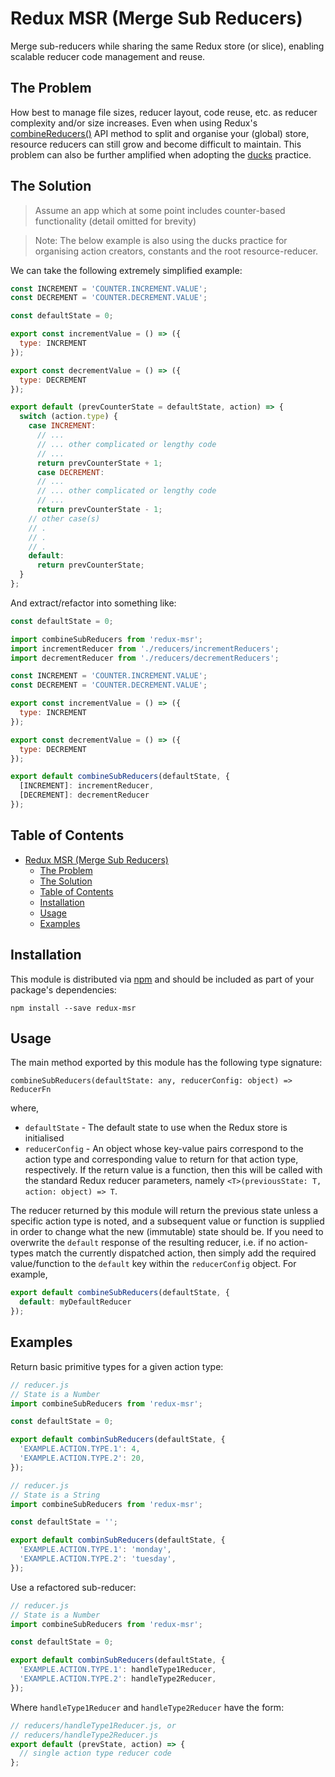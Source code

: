 # Redux MSR (Merge Sub Reducers)

Merge sub-reducers while sharing the same Redux store (or slice), enabling scalable reducer code management and reuse.

## The Problem

How best to manage file sizes, reducer layout, code reuse, etc. as reducer complexity and/or size increases. Even when using Redux's [combineReducers()](https://redux.js.org/api-reference/combinereducers) API method to split and organise your (global) store, resource reducers can still grow and become difficult to maintain. This problem can also be further amplified when adopting the [ducks](https://github.com/erikras/ducks-modular-redux) practice.

## The Solution

> Assume an app which at some point includes counter-based functionality (detail omitted for brevity)

> Note: The below example is also using the ducks practice for organising action creators, constants and the root resource-reducer.

We can take the following extremely simplified example:

```js
const INCREMENT = 'COUNTER.INCREMENT.VALUE';
const DECREMENT = 'COUNTER.DECREMENT.VALUE';

const defaultState = 0;

export const incrementValue = () => ({
  type: INCREMENT
});

export const decrementValue = () => ({
  type: DECREMENT
});

export default (prevCounterState = defaultState, action) => {
  switch (action.type) {
    case INCREMENT:
      // ...
      // ... other complicated or lengthy code
      // ...
      return prevCounterState + 1;
      case DECREMENT:
      // ...
      // ... other complicated or lengthy code
      // ...
      return prevCounterState - 1;
    // other case(s)
    // .
    // .
    // .
    default:
      return prevCounterState;
  }
};
```

And extract/refactor into something like:

```js
const defaultState = 0;

import combineSubReducers from 'redux-msr';
import incrementReducer from './reducers/incrementReducers';
import decrementReducer from './reducers/decrementReducers';

const INCREMENT = 'COUNTER.INCREMENT.VALUE';
const DECREMENT = 'COUNTER.DECREMENT.VALUE';

export const incrementValue = () => ({
  type: INCREMENT
});

export const decrementValue = () => ({
  type: DECREMENT
});

export default combineSubReducers(defaultState, {
  [INCREMENT]: incrementReducer,
  [DECREMENT]: decrementReducer
});
```

## Table of Contents

<!-- TOC -->

- [Redux MSR (Merge Sub Reducers)](#redux-msr-merge-sub-reducers)
  - [The Problem](#the-problem)
  - [The Solution](#the-solution)
  - [Table of Contents](#table-of-contents)
  - [Installation](#installation)
  - [Usage](#usage)
  - [Examples](#examples)

<!-- /TOC -->

## Installation

This module is distributed via [npm]() and should be included as part of your package's dependencies:

```shell
npm install --save redux-msr
```

## Usage

The main method exported by this module has the following type signature:

`combineSubReducers(defaultState: any, reducerConfig: object) => ReducerFn`

where,

* `defaultState` - The default state to use when the Redux store is initialised
* `reducerConfig` - An object whose key-value pairs correspond to the action type and corresponding value to return for that action type, respectively. If the return value is a function, then this will be called with the standard Redux reducer parameters, namely `<T>(previousState: T, action: object) => T`.

The reducer returned by this module will return the previous state unless a specific action type is noted, and a subsequent value or function is supplied in order to change what the new (immutable) state should be. If you need to overwrite the `default` response of the resulting reducer, i.e. if no action-types match the currently dispatched action, then simply add the required value/function to the `default` key within the `reducerConfig` object. For example,

```js
export default combineSubReducers(defaultState, {
  default: myDefaultReducer
});
```

## Examples

Return basic primitive types for a given action type:

```js
// reducer.js
// State is a Number
import combineSubReducers from 'redux-msr';

const defaultState = 0;

export default combinSubReducers(defaultState, {
  'EXAMPLE.ACTION.TYPE.1': 4,
  'EXAMPLE.ACTION.TYPE.2': 20,
});
```

```js
// reducer.js
// State is a String
import combineSubReducers from 'redux-msr';

const defaultState = '';

export default combinSubReducers(defaultState, {
  'EXAMPLE.ACTION.TYPE.1': 'monday',
  'EXAMPLE.ACTION.TYPE.2': 'tuesday',
});
```

Use a refactored sub-reducer:

```js
// reducer.js
// State is a Number
import combineSubReducers from 'redux-msr';

const defaultState = 0;

export default combinSubReducers(defaultState, {
  'EXAMPLE.ACTION.TYPE.1': handleType1Reducer,
  'EXAMPLE.ACTION.TYPE.2': handleType2Reducer,
});
```

Where `handleType1Reducer` and `handleType2Reducer` have the form:

```js
// reducers/handleType1Reducer.js, or
// reducers/handleType2Reducer.js
export default (prevState, action) => {
  // single action type reducer code
};
```
